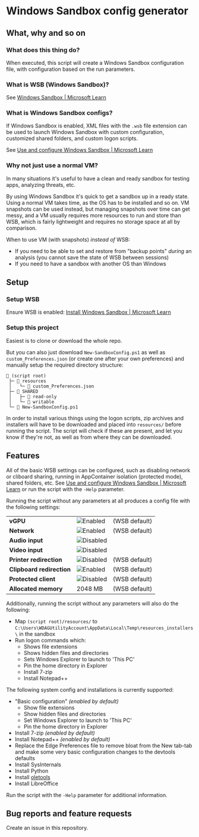 # Windows Sandbox config generator

## What, why and so on

### What does this thing do?

When executed, this script will create a Windows Sandbox configuration file, with configuration based on the run parameters.

### What is WSB (Windows Sandbox)?

See [Windows Sandbox | Microsoft Learn](https://learn.microsoft.com/en-us/windows/security/application-security/application-isolation/windows-sandbox/)

### What is Windows Sandbox configs?

If Windows Sandbox is enabled, XML files with the `.wsb` file extension can be used to launch Windows Sandbox with custom configuration, customized shared folders, and custom logon scripts.

See [Use and configure Windows Sandbox | Microsoft Learn](https://learn.microsoft.com/en-us/windows/security/application-security/application-isolation/windows-sandbox/windows-sandbox-configure-using-wsb-file)

### Why not just use a normal VM?

In many situations it's useful to have a clean and ready sandbox for testing apps, analyzing threats, etc.

By using Windows Sandbox it's quick to get a sandbox up in a ready state. Using a normal VM takes time, as the OS has to be installed and so on. VM snapshots can be used instead, but managing snapshots over time can get messy, and a VM usually requires more resources to run and store than WSB, which is fairly lightweight and requires no storage space at all by comparison.

When to use VM (with snapshots) *instead of* WSB:

* If you need to be able to set and restore from "backup points" *during* an analysis (you cannot save the state of WSB between sessions)
* If you need to have a sandbox with another OS than Windows

## Setup

### Setup WSB

Ensure WSB is enabled: [Install Windows Sandbox | Microsoft Learn](https://learn.microsoft.com/en-us/windows/security/application-security/application-isolation/windows-sandbox/windows-sandbox-install)

### Setup this project

Easiest is to clone or download the whole repo.

But you can also just download `New-SandboxConfig.ps1` as well as `custom_Preferences.json` (or create one after your own preferences) and manually setup the required directory structure:

```
📂 (script root)
 ├─ 📂 resources
 │   └─ 📄 custom_Preferences.json
 ├─ 📂 SHARED
 │   ├─ 📂 read-only
 │   └─ 📂 writable
 └─ 📄 New-SandboxConfig.ps1
```

In order to install various things using the logon scripts, zip archives and installers will have to be downloaded and placed into `resources/` before running the script. The script will check if these are present, and let you know if they're not, as well as from where they can be downloaded.

## Features

All of the basic WSB settings can be configured, such as disabling network or cliboard sharing, running in AppContainer isolation (protected mode), shared folders, etc. See [Use and configure Windows Sandbox | Microsoft Learn](https://learn.microsoft.com/en-us/windows/security/application-security/application-isolation/windows-sandbox/windows-sandbox-configure-using-wsb-file) or run the script with the `-Help` parameter.

Running the script without any parameters at all produces a config file with the following settings:

| | | |
|-|-|-|
| **vGPU**                  | ![Enabled](https://img.shields.io/badge/Enabled-009900) | (WSB default) |
| **Network**               | ![Enabled](https://img.shields.io/badge/Enabled-009900) | (WSB default) |
| **Audio input**           | ![Disabled](https://img.shields.io/badge/Disabled-BB0000) | |
| **Video input**           | ![Disabled](https://img.shields.io/badge/Disabled-BB0000) | |
| **Printer redirection**   | ![Disabled](https://img.shields.io/badge/Disabled-BB0000) | (WSB default) |
| **Clipboard redirection** | ![Enabled](https://img.shields.io/badge/Enabled-009900) | (WSB default) |
| **Protected client**      | ![Disabled](https://img.shields.io/badge/Disabled-BB0000) | (WSB default) |
| **Allocated memory**      | 2048 MB | (WSB default) |

Additionally, running the script without any parameters will also do the following:

* Map `(script root)/resources/` to `C:\Users\WDAGUtilityAccount\AppData\Local\Temp\resources_installers\` in the sandbox
* Run logon commands which:
	* Shows file extensions
	* Shows hidden files and directories
	* Sets Windows Explorer to launch to 'This PC'
	* Pin the home directory in Explorer
	* Install 7-zip
	* Install Notepad++

The following system config and installations is currently supported:

* "Basic configuration" *(enabled by default)*
	* Show file extensions
	* Show hidden files and directories
	* Set Windows Explorer to launch to 'This PC'
	* Pin the home directory in Explorer
* Install 7-zip *(enabled by default)*
* Install Notepad++ *(enabled by default)*
* Replace the Edge Preferences file to remove bloat from the New tab-tab and make some very basic configuration changes to the devtools defaults
* Install SysInternals
* Install Python
* Install [oletools](https://github.com/decalage2/oletools)
* Install LibreOffice

Run the script with the `-Help` parameter for additional information.

## Bug reports and feature requests

Create an issue in this repository.